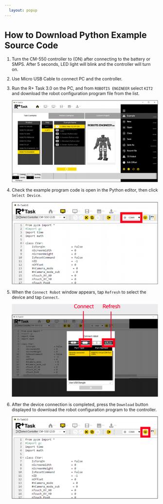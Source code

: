 ```yaml
---
  layout: popup
---
```


# How to Download Python Example Source Code

1. Turn the CM-550 controller to (ON) after connecting to the battery or SMPS. After 5 seconds, LED light will blink and the controller will turn on.

2. Use Micro USB Cable to connect PC and the controller.

3. Run the R+ Task 3.0 on the PC, and from `ROBOTIS ENGINEER` select `KIT2` and download the robot configuration program file from the list.

    ![](/assets/images/edu/engineer/kit2/tsk3_python_code_download_01.png)

4. Check the example program code is open in the Python editor, then click `Select Device`.

    ![](/assets/images/edu/engineer/kit2/tsk3_python_code_download_02.png)

5. When the `Connect Robot` window appears, tap `Refresh` to select the device and tap `Connect`.

    ![](/assets/images/edu/engineer/kit2/tsk3_python_code_download_03.png)

6. After the device connection is completed, press the `Download` button displayed to download the robot configuration program to the controller.
    
    ![](/assets/images/edu/engineer/kit2/tsk3_python_code_download_04.png)
